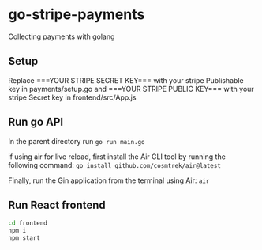 # go-stripe-payments

Collecting payments with golang

## Setup

Replace ===YOUR STRIPE SECRET KEY=== with your stripe Publishable key in payments/setup.go
and     ===YOUR STRIPE PUBLIC KEY===  with your stripe Secret key in frontend/src/App.js

## Run go API

 In the parent directory run `go run main.go`

if using air for live reload, first install the Air CLI tool by running the following command:
`go install github.com/cosmtrek/air@latest`

Finally, run the Gin application from the terminal using Air:
`air`

## Run React frontend

``` bash
cd frontend
npm i
npm start
```
